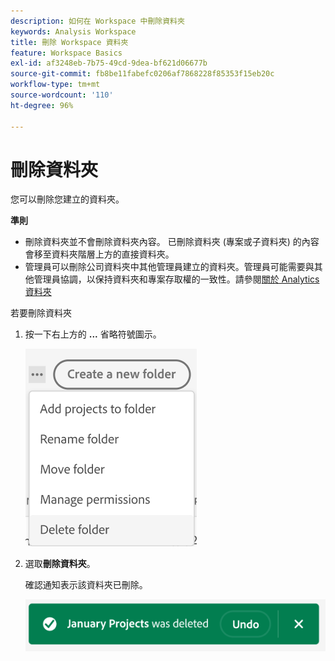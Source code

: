 ```yaml
---
description: 如何在 Workspace 中刪除資料夾
keywords: Analysis Workspace
title: 刪除 Workspace 資料夾
feature: Workspace Basics
exl-id: af3248eb-7b75-49cd-9dea-bf621d06677b
source-git-commit: fb8be11fabefc0206af7868228f85353f15eb20c
workflow-type: tm+mt
source-wordcount: '110'
ht-degree: 96%

---
```


# 刪除資料夾

您可以刪除您建立的資料夾。

**準則**

* 刪除資料夾並不會刪除資料夾內容。 已刪除資料夾 (專案或子資料夾) 的內容會移至資料夾階層上方的直接資料夾。
* 管理員可以刪除公司資料夾中其他管理員建立的資料夾。管理員可能需要與其他管理員協調，以保持資料夾和專案存取權的一致性。請參閱[關於 Analytics 資料夾](/help/analyze/analysis-workspace/build-workspace-project/workspace-folders/about-folders.md)

若要刪除資料夾

1. 按一下右上方的 **...** 省略符號圖示。

   ![](/help/analyze/analysis-workspace/build-workspace-project/assets/select-delete-folder.png)

2. 選取&#x200B;**刪除資料夾**。

   確認通知表示該資料夾已刪除。

   ![](/help/analyze/analysis-workspace/build-workspace-project/assets/deleted-folder.png)
